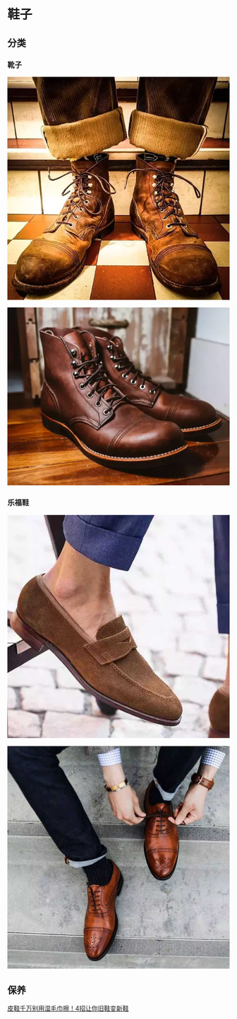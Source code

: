 # 鞋子

## 分类

### 靴子

![](./src/d421f15d8f46ea016a975d9ed31251ed.jpg)


![](./src/7b436a9bc89068f80fada58b1c5699d4.jpg)

### 乐福鞋

![](./src/1534944535784_1b09b029b761f79da523471155034124.jpeg.jpg)



![](./src/1536852352163_33ec6c4d9ede736e9e1cba066c460616.jpeg.jpg)
## 保养

[皮鞋千万别用湿毛巾擦！4招让你旧鞋变新鞋](https://mp.weixin.qq.com/s/IqGWjyGPb_IubF2qWMUsyQ)